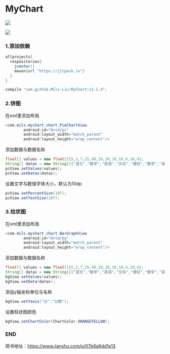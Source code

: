 # MyChart

![](https://upload-images.jianshu.io/upload_images/7019098-caf1524f3d731f59.png)

![](https://upload-images.jianshu.io/upload_images/7019098-9b0000bda24ed307.png?imageMogr2/auto-orient/strip%7CimageView2/2/w/420/format/webp)
### 1.添加依赖
````java
allprojects{
  respositories{
    jcenter()
    maven{url "https://jitpack.io"}
  }
}

compile "com.github.Mils-Liu:MyChart:v1.1.4";
````
### 2.饼图
在xml里添加布局
````java
<com.mils.mychart.chart.PieChartView
        android:id="@+id/pc"
        android:layout_width="match_parent"
        android:layout_height="wrap_content"/>
````
添加数据与数据名称
````java
float[] values = new float[]{5,2,7,25,40,20,30,10,10,4,10,4};
String[] datas = new String[]{"语文","数学","英语","文综","理综","数学","英语","文综","理综","理综","文综","理综"};
pcView.setValues(values);
pcView.setDatas(datas);
````
设置文字与数值字体大小，默认为10dp
````java
pcView.setPercentSize(10f);
pcView.setTextSize(10f);
````
### 3.柱状图
在xml里添加布局
````java
<com.mils.mychart.chart.BarGraphView
        android:id="@+id/bg"
        android:layout_width="match_parent"
        android:layout_height="wrap_content"/>
````
添加数据与数据名称
````java
float[] values = new float[]{5,2,7,25,40,20,30,10,10,4,10,4};
String[] datas = new String[]{"语文","数学","英语","文综","理综","数学","英语","文综","理综","理综","文综","理综"};
bgView.setValues(values);
bgView.setData(datas);
````
添加y轴坐标单位与名称
````java
bgView.setYaxis("分","分数");        
````
设置柱状图颜色
````java
bgView.setChartColor(ChartColor.ORANGEYELLOW);
````
### END
简书地址：https://www.jianshu.com/p/07b6a6dd1e13
